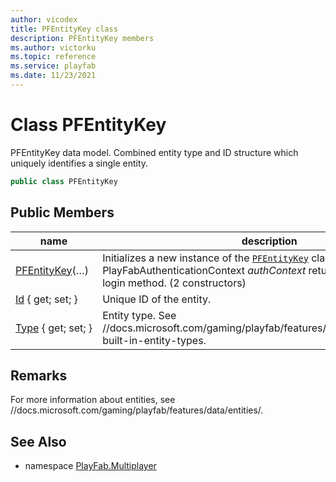```yaml
---
author: vicodex
title: PFEntityKey class
description: PFEntityKey members
ms.author: victorku
ms.topic: reference
ms.service: playfab
ms.date: 11/23/2021
---
```


# Class PFEntityKey

PFEntityKey data model. Combined entity type and ID structure which uniquely identifies a single entity.

```csharp
public class PFEntityKey
```

## Public Members

| name | description |
| --- | --- |
| [PFEntityKey](PFEntityKey/PFEntityKey.md)(…) | Initializes a new instance of the [`PFEntityKey`](./PFEntityKey.md) class. Pass in a PlayFabAuthenticationContext *authContext* returned by a PlayFab login method. (2 constructors) |
| [Id](PFEntityKey/Id.md) { get; set; } | Unique ID of the entity. |
| [Type](PFEntityKey/Type.md) { get; set; } | Entity type. See //docs.microsoft.com/gaming/playfab/features/data/entities/available-built-in-entity-types. |

## Remarks

For more information about entities, see //docs.microsoft.com/gaming/playfab/features/data/entities/.

## See Also

* namespace [PlayFab.Multiplayer](../PlayFabMultiplayerSDK.md)
